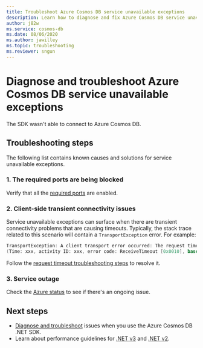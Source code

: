 ```yaml
---
title: Troubleshoot Azure Cosmos DB service unavailable exceptions
description: Learn how to diagnose and fix Azure Cosmos DB service unavailable exceptions.
author: j82w
ms.service: cosmos-db
ms.date: 08/06/2020
ms.author: jawilley
ms.topic: troubleshooting
ms.reviewer: sngun
---
```


# Diagnose and troubleshoot Azure Cosmos DB service unavailable exceptions
The SDK wasn't able to connect to Azure Cosmos DB.

## Troubleshooting steps
The following list contains known causes and solutions for service unavailable exceptions.

### 1. The required ports are being blocked
Verify that all the [required ports](performance-tips-dotnet-sdk-v3-sql.md#networking) are enabled.

### 2. Client-side transient connectivity issues
Service unavailable exceptions can surface when there are transient connectivity problems that are causing timeouts. Typically, the stack trace related to this scenario will contain a `TransportException` error. For example:

```C#
TransportException: A client transport error occurred: The request timed out while waiting for a server response. 
(Time: xxx, activity ID: xxx, error code: ReceiveTimeout [0x0010], base error: HRESULT 0x80131500
```

Follow the [request timeout troubleshooting steps](troubleshoot-dot-net-sdk-request-timeout.md#troubleshooting-steps) to resolve it.

### 3. Service outage
Check the [Azure status](https://status.azure.com/status) to see if there's an ongoing issue.


## Next steps
* [Diagnose and troubleshoot](troubleshoot-dot-net-sdk.md) issues when you use the Azure Cosmos DB .NET SDK.
* Learn about performance guidelines for [.NET v3](performance-tips-dotnet-sdk-v3-sql.md) and [.NET v2](performance-tips.md).